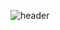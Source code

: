 ![header](https://capsule-render.vercel.app/api?type=wave&color=auto&height=300&section=header&text=KimJinSeong%20render&fontSize=90)
<!--
**KimJinSe0ng/KimJinSe0ng** is a ✨ _special_ ✨ repository because its `README.md` (this file) appears on your GitHub profile.

Here are some ideas to get you started:

- 🔭 I’m currently working on ...
- 🌱 I’m currently learning ...
- 👯 I’m looking to collaborate on ...
- 🤔 I’m looking for help with ...
- 💬 Ask me about ...
- 📫 How to reach me: ...
- 😄 Pronouns: ...
- ⚡ Fun fact: ...
-->
